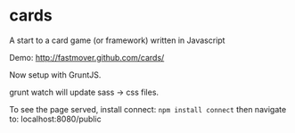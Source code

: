 cards
=====

A start to a card game (or framework) written in Javascript

Demo: http://fastmover.github.com/cards/

Now setup with GruntJS.

grunt watch will update sass -> css files.

To see the page served, install connect: 
`npm install connect`
then navigate to: localhost:8080/public
